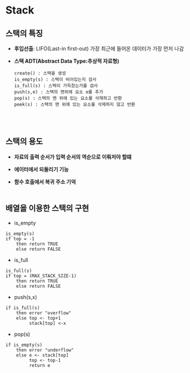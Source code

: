 Stack
====================

## 스택의 특징

- **후입선출**: LIFO(Last-in first-out)
    가장 최근에 들어온 데이터가 가장 먼저 나감

- **스택 ADT(Abstract Data Type:추상적 자료형)**
    ```
    create() : 스택을 생성
    is_empty(s) : 스택이 비어있는지 검사
    is_full(s) : 스택이 가득찼는가를 검사
    push(s,e) : 스택의 맨위에 요소 e를 추가
    pop(s) : 스택의 맨 위에 있는 요소를 삭제하고 반환
    peek(s) : 스택의 맨 위에 있는 요소를 삭제하지 않고 반환
    ```
</br></br>

## 스택의 용도

- **자료의 출력 순서가 입력 순서의 역순으로 이뤄저야 할떄**

- **에이터에서 되돌리기 기능**

- **함수 호출에서 복귀 주소 기억**
</br></br>

## 배열을 이용한 스택의 구현

- is_empty
```
is_empty(s)
if top = -1
    then return TRUE
    else return FALSE
```
- is_full
```
is_full(s)
if top = (MAX_STACK_SIZE-1)
    then return TRUE
    else return FALSE
```
- push(s,x)
```
if is_full(s)
    then error "overflow"
    else top <- top+1
         stack[top] <-x
```
- pop(s)
```
if is_empty(s)
    then error "underflow"
    else e <- stack[top]
         top <- top-1
         return e
```